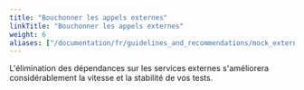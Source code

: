 ```yaml
---
title: "Bouchonner les appels externes"
linkTitle: "Bouchonner les appels externes"
weight: 6
aliases: ["/documentation/fr/guidelines_and_recommendations/mock_external_services/"]  
---
```


L'élimination des dépendances sur les services 
externes s'améliorera considérablement
la vitesse et la stabilité de vos tests.